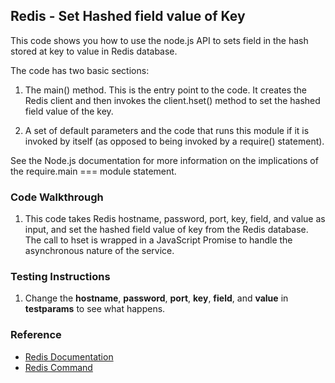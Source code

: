 ## Redis - Set Hashed field value of Key

This code shows you how to use the node.js API to sets field in the hash stored at key to value in Redis database. 

The code has two basic sections:

1. The main() method. This is the entry point to the code. It creates the Redis client and then invokes the client.hset() method to set the hashed field value of the key.

2. A set of default parameters and the code that runs this module if it is invoked by itself (as opposed to being invoked by a require() statement).

See the Node.js documentation for more information on the implications of the require.main === module statement.

### Code Walkthrough
1. This code takes Redis hostname, password, port, key, field, and value as input, and set the hashed field value of key from the Redis database. The call to hset is wrapped in a JavaScript Promise to handle the asynchronous nature of the service.

### Testing Instructions
1. Change the **hostname**, **password**, **port**, **key**, **field**, and **value** in **testparams** to see what happens.

### Reference
* [Redis Documentation](https://redis.io/)
* [Redis Command](https://redis.io/commands/)